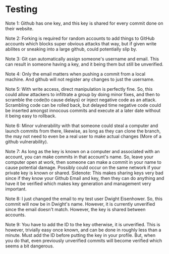 # Testing

Note 1: Github has one key, and this key is shared for every commit done on their website.

Note 2: Forking is required for random accounts to add things to GitHub accounts which blocks super obvious attacks that way, but if given write abilites or sneaking into a large github, could potentially slip by.

Note 3: Git can automatically assign someone's username and email. This can result in someone having a key, and it being them but still be unverified.

Note 4: Only the email matters when pushing a commit from a local machine. And github will not register any changes to just the username.

Note 5: With write access, direct manipulation is perfectly fine. So, this could allow attackers to infiltrate a group by doing minor fixes, and then to scramble the code(to cause delays) or inject negative code as an attack. Scrambling code can be rolled back, but delayed time negative code could be inserted amongst innocous commits and execute at a later date without it being easy to rollback.

Note 6: Minor vulnerability with that someone could steal a computer and launch commits from there, likewise, as long as they can clone the branch, the may not need to even be a real user to make actual changes (More of a github vulnerability).

Note 7: As long as the key is known on a computer and associated with an account, you can make commits in that account's name. So, leave your computer open at work, then someone can make a commit in your name to cause potential damage. Possibly could occur on the same network if your private key is known or shared.
Sidenote: This makes sharing keys very bad since if they know your Github Email and key, then they can do anything and have it be verified which makes key generation and management very important.

Note 8: I just changed the email to my test user Dwight Eisenhower. So, this commit will now be in Dwight's name. However, it is currently unverified since the email doesn't match. However, the key is shared between accounts.

Note 9: You have to add the ID to the key otherwise, it is unverified. This is however, trivially easy once known, and can be done in roughly less than a minute. Must add the ID before putting the key in your profile. But, when you do that, even previously unverified commits will become verified which seems a bit dangerous.
